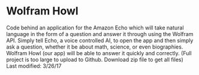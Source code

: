 # Wolfram Howl
Code behind an application for the Amazon Echo which will take natural language in the form of a question and answer it through using the Wolfram API. Simply tell Echo, a voice controlled AI, to open the app and then simply ask a question, whether it be about math, science, or even biographies. Wolfram Howl (our app) will be able to answer it quickly and correctly. (Full project is too large to upload to Github. Download zip file to get all files) Last modified: 3/26/17
